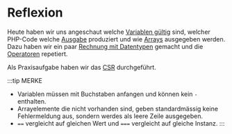 # Reflexion

Heute haben wir uns angeschaut welche [Variablen gültig](../auftrag#11-welche-variablen-sind-gültig) sind, welcher PHP-Code welche [Ausgabe](../auftrag#12-ausgaben) produziert und wie [Arrays](../auftrag#13-arrays) ausgegeben werden. Dazu haben wir ein paar [Rechnung mit Datentypen](../auftrag#14-mathe-und-datentypen) gemacht und die [Operatoren](../auftrag#15-operatoren) repetiert.

Als Praxisaufgabe haben wir das [CSR](../auftrag#2-csr) durchgeführt.

:::tip MERKE
- Variablen müssen mit Buchstaben anfangen und können kein `-` enthalten.
- Arrayelemente die nicht vorhanden sind, geben standardmässig keine Fehlermeldung aus, sondern werdes als leere Zeile ausgegeben.
- `==` vergleicht auf gleichen Wert und `===` vergleicht auf gleiche Instanz.
:::